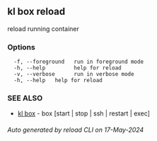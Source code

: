 ## kl box reload

reload running container



### Options

```
  -f, --foreground   run in foreground mode
  -h, --help         help for reload
  -v, --verbose      run in verbose mode
  -h, --help   help for reload
```

### SEE ALSO

* [kl box](kl_box.md)  - box [start | stop | ssh | restart | exec]

###### Auto generated by reload CLI on 17-May-2024
